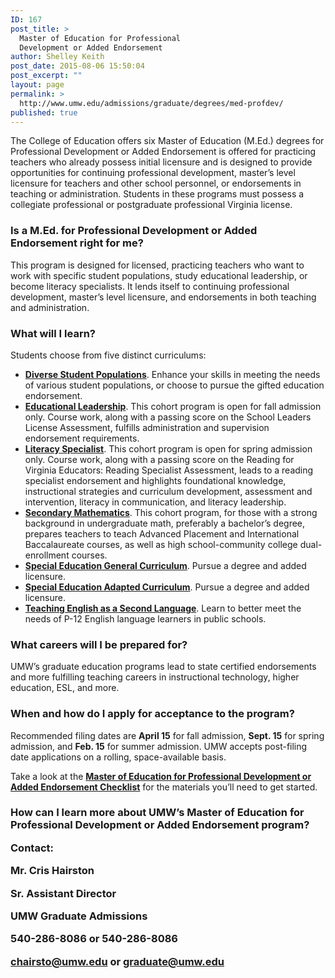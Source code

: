 ```yaml
---
ID: 167
post_title: >
  Master of Education for Professional
  Development or Added Endorsement
author: Shelley Keith
post_date: 2015-08-06 15:50:04
post_excerpt: ""
layout: page
permalink: >
  http://www.umw.edu/admissions/graduate/degrees/med-profdev/
published: true
---
```

The College of Education offers six Master of Education (M.Ed.) degrees for Professional Development or Added Endorsement is offered for practicing teachers who already possess initial licensure and is designed to provide opportunities for continuing professional development, master’s level licensure for teachers and other school personnel, or endorsements in teaching or administration. Students in these programs must possess a collegiate professional or postgraduate professional Virginia license.

<strong><h3>Is a M.Ed. for Professional Development or Added Endorsement right for me?</strong></h3>

This program is designed for licensed, practicing teachers who want to work with specific student populations, study educational leadership, or become literacy specialists. It lends itself to continuing professional development, master’s level licensure, and endorsements in both teaching and administration.

<strong><h3>What will I learn?</strong></h3>

Students choose from five distinct curriculums:
<ul>
	<li><a href="http://publications.umw.edu/graduatecatalog/graduate-programs/college-of-education/master-of-education/#diverse"><strong>Diverse Student Populations</strong></a>. Enhance your skills in meeting the needs of various student populations, or choose to pursue the gifted education endorsement.</li>
	<li><a href="http://publications.umw.edu/graduatecatalog/graduate-programs/college-of-education/master-of-education/#leadership"><strong>Educational Leadership</strong></a>. This cohort program is open for fall admission only. Course work, along with a passing score on the School Leaders License Assessment, fulfills administration and supervision endorsement requirements.</li>
	<li><a href="http://publications.umw.edu/graduatecatalog/graduate-programs/college-of-education/master-of-education/#literacy"><strong>Literacy Specialist</strong></a>. This cohort program is open for spring admission only. Course work, along with a passing score on the Reading for Virginia Educators: Reading Specialist Assessment, leads to a reading specialist endorsement and highlights foundational knowledge, instructional strategies and curriculum development, assessment and intervention, literacy in communication, and literacy leadership.</li>
	<li><a href="http://publications.umw.edu/graduatecatalog/graduate-programs/college-of-education/master-of-education/#secondary"><strong>Secondary Mathematics</strong></a>. This cohort program, for those with a strong background in undergraduate math, preferably a bachelor’s degree, prepares teachers to teach Advanced Placement and International Baccalaureate courses, as well as high school-community college dual-enrollment courses.</li>
	<li><a href="http://publications.umw.edu/graduatecatalog/graduate-programs/college-of-education/master-of-education/#special"><strong>Special Education General Curriculum</strong></a>. Pursue a degree and added licensure.</li>
	<li><a href="http://publications.umw.edu/graduatecatalog/graduate-programs/college-of-education/master-of-education/#special"><strong>Special Education Adapted Curriculum</strong></a>. Pursue a degree and added licensure.</li>
	<li><a href="http://publications.umw.edu/graduatecatalog/graduate-programs/college-of-education/master-of-education/#esl"><strong>Teaching English as a Second Language</strong></a>. Learn to better meet the needs of P-12 English language learners in public schools.</li>
</ul>
<strong><h3>What careers will I be prepared for?</strong></h3>

UMW’s graduate education programs lead to state certified endorsements and more fulfilling teaching careers in instructional technology, higher education, ESL, and more.

<strong><h3>When and how do I apply for acceptance to the program?</strong></h3>

Recommended filing dates are <strong>April 15</strong> for fall admission, <strong>Sept. 15</strong> for spring admission, and <strong>Feb. 15</strong> for summer admission. UMW accepts post-filing date applications on a rolling, space-available basis.

Take a look at the <a href="http://www.umw.edu/admissions/graduate/degrees/med-profdev/med-profdev-checklist/"><strong>Master of Education for Professional Development or Added Endorsement Checklist</strong></a> for the materials you’ll need to get started.

<strong><h3>How can I learn more about UMW’s Master of Education for Professional Development or Added Endorsement program?</strong>

Contact:

<strong>Mr. Cris Hairston</strong>

Sr. Assistant Director

UMW Graduate Admissions

540-286-8086 or 540-286-8086

<a href="mailto:chairsto@umw.edu">chairsto@umw.edu</a> or <a href="mailto:graduate@umw.edu">graduate@umw.edu</a>